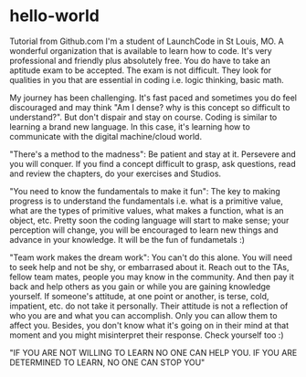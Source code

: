 # hello-world
Tutorial from Github.com
I'm a student of LaunchCode in St Louis, MO.  A wonderful organization that is available to learn how to code.  It's very professional and friendly plus absolutely free. You do have to take an aptitude exam to be accepted.  The exam is not difficult.  They look for qualities in you that are essential in coding i.e. logic thinking, basic math.

My journey has been challenging.  It's fast paced and sometimes you do feel discouraged and may think "Am I dense? why is this concept so difficult to understand?".  But don't dispair and stay on course.  Coding is similar to learning a brand new language.  In this case, it's learning how to communicate with the digital machine/cloud world.

"There's a method to the madness":  Be patient and stay at it. Persevere and you will conquer. If you find a concept difficult to grasp, ask questions, read and review the chapters, do your exercises and Studios.

"You need to know the fundamentals to make it fun": The key to making progress is to understand the fundamentals i.e. what is a primitive value, what are the types of primitive values, what makes a function, what is an object, etc.  Pretty soon the coding language will start to make sense; your perception will change, you will be encouraged to learn new things and advance in your knowledge.  It will be the fun of fundametals :)

"Team work makes the dream work":  You can't do this alone.  You will need to seek help and not be shy, or embarrased about it.  Reach out to the TAs, fellow team mates, people you may know in the community.  And then pay it back and help others as you gain or while you are gaining knowledge yourself.  If someone's attitude, at one point or another, is terse, cold, impatient, etc. do not take it personally.  Their attitude is not a reflection of who you are and what you can accomplish. Only you can allow them to affect you.  Besides, you don't know what it's going on in their mind at that moment and you might misinterpret their response.  Check yourself too :)

"IF YOU ARE NOT WILLING TO LEARN NO ONE CAN HELP YOU.  IF YOU ARE DETERMINED TO LEARN, NO ONE CAN STOP YOU"

